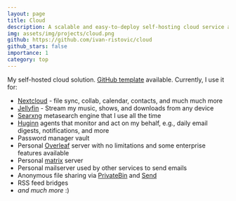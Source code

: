 ```yaml
---
layout: page
title: Cloud
description: A scalable and easy-to-deploy self-hosting cloud service architecture that powers my digital life.
img: assets/img/projects/cloud.png
github: https://github.com/ivan-ristovic/cloud
github_stars: false
importance: 1
category: top
---
```


My self-hosted cloud solution. [GitHub template](https://github.com/ivan-ristovic/cloud) available.
Currently, I use it for:
- [Nextcloud](https://nextcloud.com/) - file sync, collab, calendar, contacts, and much much more
- [Jellyfin](https://jellyfin.org/) - Stream my music, shows, and downloads from any device
- [Searxng](https://github.com/searxng/searxng) metasearch engine that I use all the time
- [Huginn](https://github.com/huginn/huginn) agents that monitor and act on my behalf, e.g., daily email digests, notifications, and more
- Password manager vault
- Personal [Overleaf](https://www.overleaf.com/) server with no limitations and some enterprise features available
- Personal [matrix](https://matrix.org/) server
- Personal mailserver used by other services to send emails
- Anonymous file sharing via [PrivateBin](https://privatebin.info/) and [Send](https://github.com/timvisee/send) 
- RSS feed bridges 
- *and much more* :)
